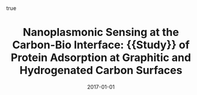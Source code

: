---
id: zenNanoplasmonicSensingCarbonbio2017
title: 'Nanoplasmonic Sensing at the Carbon-Bio Interface: {{Study}} of Protein Adsorption
  at Graphitic and Hydrogenated Carbon Surfaces'
date: '2017-01-01'
authors:
- Zen, Federico and Karanikolas, Vasilios D and Behan, James A and Andersson, Jenny
  and Ciapetti, Guido and Bradley, A Louise and Colavita, Paula E
doi: 10.1021/acs.langmuir.7b00612
publication: 'In: *Langmuir* 33'
publication_types:
- '1'
selected: false
tags: []
projects: []
math: true

---